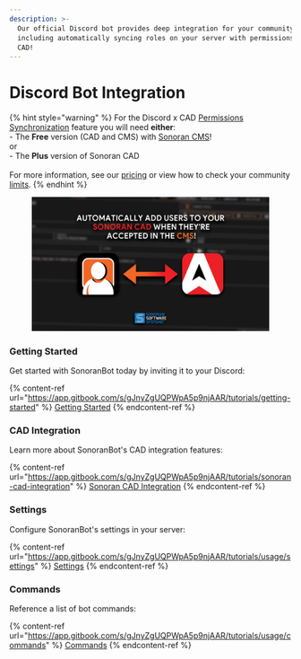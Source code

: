 ```yaml
---
description: >-
  Our official Discord bot provides deep integration for your community,
  including automatically syncing roles on your server with permissions in the
  CAD!
---
```


# Discord Bot Integration

{% hint style="warning" %}
For the Discord x CAD [Permissions Synchronization](../features/permissions-synchronization.md) feature you will need **either**:\
\- The **Free** version (CAD and CMS) with [Sonoran CMS](https://info.sonorancms.com/integration-capabilities/sonoran-cad-sync)!\
or\
\- The **Plus** version of Sonoran CAD\
\
For more information, see our [pricing](../pricing/faq/) or view how to check your community [limits](../tutorials/getting-started/view-your-limits.md).
{% endhint %}

<figure><img src="../.gitbook/assets/CMSxCAD.webp" alt=""><figcaption></figcaption></figure>

### Getting Started

Get started with SonoranBot today by inviting it to your Discord:

{% content-ref url="https://app.gitbook.com/s/gJnyZgUQPWpA5p9njAAR/tutorials/getting-started" %}
[Getting Started](https://app.gitbook.com/s/gJnyZgUQPWpA5p9njAAR/tutorials/getting-started)
{% endcontent-ref %}

### CAD Integration

Learn more about SonoranBot's CAD integration features:

{% content-ref url="https://app.gitbook.com/s/gJnyZgUQPWpA5p9njAAR/tutorials/sonoran-cad-integration" %}
[Sonoran CAD Integration](https://app.gitbook.com/s/gJnyZgUQPWpA5p9njAAR/tutorials/sonoran-cad-integration)
{% endcontent-ref %}

### Settings

Configure SonoranBot's settings in your server:

{% content-ref url="https://app.gitbook.com/s/gJnyZgUQPWpA5p9njAAR/tutorials/usage/settings" %}
[Settings](https://app.gitbook.com/s/gJnyZgUQPWpA5p9njAAR/tutorials/usage/settings)
{% endcontent-ref %}

### Commands

Reference a list of bot commands:

{% content-ref url="https://app.gitbook.com/s/gJnyZgUQPWpA5p9njAAR/tutorials/usage/commands" %}
[Commands](https://app.gitbook.com/s/gJnyZgUQPWpA5p9njAAR/tutorials/usage/commands)
{% endcontent-ref %}
